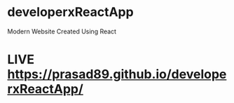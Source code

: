 # developerxReactApp

Modern Website Created Using React

# LIVE https://prasad89.github.io/developerxReactApp/
